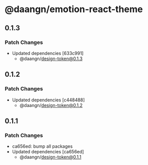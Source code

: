 # @daangn/emotion-react-theme

## 0.1.3

### Patch Changes

- Updated dependencies [633c991]
  - @daangn/design-token@0.1.3

## 0.1.2

### Patch Changes

- Updated dependencies [c448488]
  - @daangn/design-token@0.1.2

## 0.1.1

### Patch Changes

- ca656ed: bump all packages
- Updated dependencies [ca656ed]
  - @daangn/design-token@0.1.1
